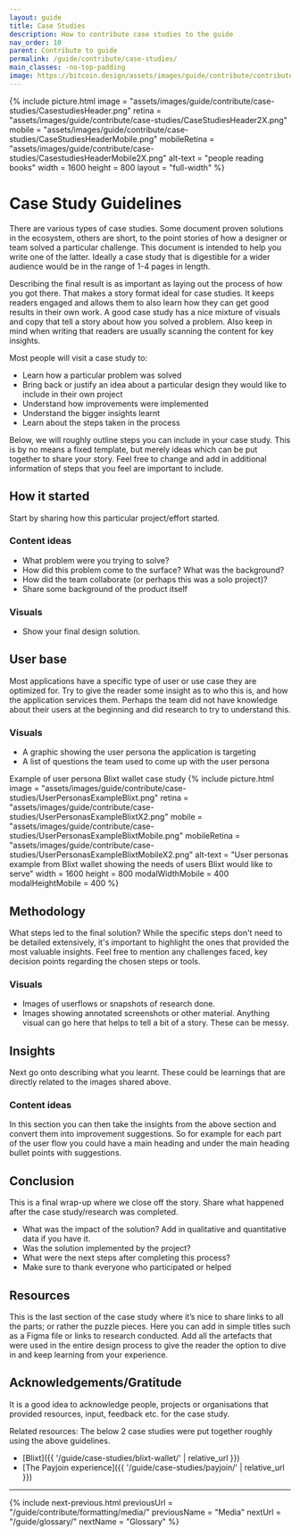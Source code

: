 ```yaml
---
layout: guide
title: Case Studies
description: How to contribute case studies to the guide
nav_order: 10
parent: Contribute to guide
permalink: /guide/contribute/case-studies/
main_classes: -no-top-padding
image: https://bitcoin.design/assets/images/guide/contribute/contribute-preview.jpg
---
```


{% include picture.html
   image = "assets/images/guide/contribute/case-studies/CasestudiesHeader.png"
   retina = "assets/images/guide/contribute/case-studies/CaseStudiesHeader2X.png"
   mobile = "assets/images/guide/contribute/case-studies/CaseStudiesHeaderMobile.png"
   mobileRetina = "assets/images/guide/contribute/case-studies/CasestudiesHeaderMobile2X.png"
   alt-text = "people reading books"
   width = 1600
   height = 800
   layout = "full-width"
%}

# Case Study Guidelines

There are various types of case studies. Some document proven solutions in the ecosystem, others are short, to the point stories of how a designer or team solved a particular challenge. This document is intended to help you write one of the latter. Ideally a case study that is digestible for a wider audience would be in the range of 1-4 pages in length.

Describing the final result is as important as laying out the process of how you got there. That makes a story format ideal for case studies. It keeps readers engaged and allows them to also learn how they can get good results in their own work. A good case study has a nice mixture of visuals and copy that tell a story about how you solved a problem. Also keep in mind when writing that readers are usually scanning the content for key insights.

Most people will visit a case study to:
* Learn how a particular problem was solved
* Bring back or justify an idea about a particular design they would like to include in their own project
* Understand how improvements were implemented
* Understand the bigger insights learnt
* Learn about the steps taken in the process

Below, we will roughly outline steps you can include in your case study. This is by no means a fixed template, but merely ideas which can be put together to share your story. Feel free to change and add in additional information of steps that you feel are important to include.

## How it started
Start by sharing how this particular project/effort started.

### Content ideas
* What problem were you trying to solve?
* How did this problem come to the surface? What was the background?
* How did the team collaborate (or perhaps this was a solo project)?
* Share some background of the product itself

### Visuals
* Show your final design solution.

## User base
Most applications have a specific type of user or use case they are optimized for. Try to give the reader some insight as to who this is, and how the application services them. Perhaps the team did not have knowledge about their users at the beginning and did research to try to understand this.

### Visuals
* A graphic showing the user persona the application is targeting
* A list of questions the team used to come up with the user persona

Example of user persona Blixt wallet case study
{% include picture.html
   image = "assets/images/guide/contribute/case-studies/UserPersonasExampleBlixt.png"
   retina = "assets/images/guide/contribute/case-studies/UserPersonasExampleBlixtX2.png"
   mobile = "assets/images/guide/contribute/case-studies/UserPersonasExampleBlixtMobile.png"
   mobileRetina = "assets/images/guide/contribute/case-studies/UserPersonasExampleBlixtMobileX2.png"
   alt-text = "User personas example from Blixt wallet showing the needs of users Blixt would like to serve"
   width = 1600
   height = 800
   modalWidthMobile = 400
   modalHeightMobile = 400
%}

## Methodology
What steps led to the final solution? While the specific steps don't need to be detailed extensively, it's important to highlight the ones that provided the most valuable insights. Feel free to mention any challenges faced, key decision points regarding the chosen steps or tools.

### Visuals
* Images of userflows or snapshots of research done.
* Images showing annotated screenshots or other material.
Anything visual can go here that helps to tell a bit of a story. These can be messy.

## Insights
Next go onto describing what you learnt. These could be learnings that are directly related to the images shared above.

### Content ideas
In this section you can then take the insights from the above section and convert them into improvement suggestions. So for example for each part of the user flow you could have a main heading and under the main heading bullet points with suggestions.

## Conclusion
This is a final wrap-up where we close off the story. Share what happened after the case study/research was completed.

* What was the impact of the solution? Add in qualitative and quantitative data if you have it.
* Was the solution implemented by the project?
* What were the next steps after completing this process?
* Make sure to thank everyone who participated or helped

## Resources
This is the last section of the case study where it’s nice to share links to all the parts; or rather the puzzle pieces. Here you can add in simple titles such as a Figma file or links to research conducted. Add all the artefacts that were used in the entire design process to give the reader the option to dive in and keep learning from your experience.

## Acknowledgements/Gratitude
It is a good idea to acknowledge people, projects or organisations that provided resources, input, feedback etc. for the case study.

Related resources:
The below 2 case studies were put together roughly using the above guidelines.
* [Blixt]({{ '/guide/case-studies/blixt-wallet/' | relative_url }})
* [The Payjoin experience]({{ '/guide/case-studies/payjoin/' | relative_url }})

---

{% include next-previous.html
   previousUrl = "/guide/contribute/formatting/media/"
   previousName = "Media"
   nextUrl = "/guide/glossary/"
   nextName = "Glossary"
%}
